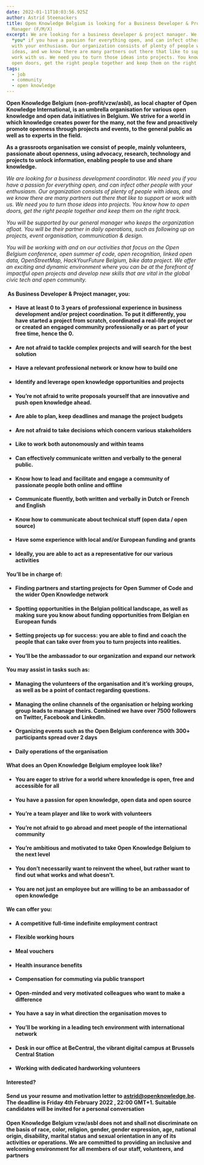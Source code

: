 ```yaml
---
date: 2022-01-11T10:03:56.925Z
author: Astrid Steenackers
title: Open Knowledge Belgium is looking for a Business Developer & Project
  Manager (F/M/X)
excerpt: We are looking for a business developer & project manager. We need
  *you* if you have a passion for everything open, and can infect other people
  with your enthusiasm. Our organization consists of plenty of people with
  ideas, and we know there are many partners out there that like to support or
  work with us. We need you to turn those ideas into projects. You know how to
  open doors, get the right people together and keep them on the right track.
tags:
  - job
  - community
  - open knowledge
---
```

**Open Knowledge Belgium (non-profit/vzw/asbl), as local chapter of Open Knowledge International, is an umbrella organisation for various open knowledge and open data initiatives in Belgium. We strive for a world in which knowledge creates power for the many, not the few and proactively promote openness through projects and events, to the general public as well as to experts in the field.**

**As a grassroots organisation we consist of people, mainly volunteers, passionate about openness, using advocacy, research, technology and projects to unlock information, enabling people to use and share knowledge.**

*We are looking for a business development coordinator. We need you if you have a passion for everything open, and can infect other people with your enthusiasm. Our organization consists of plenty of people with ideas, and we know there are many partners out there that like to support or work with us. We need you to turn those ideas into projects. You know how to open doors, get the right people together and keep them on the right track.*

*You will be supported by our general manager who keeps the organization afloat. You will be their partner in daily operations, such as following up on projects, event organisation, communication & design.*

*You will be working with and on our activities that focus on the Open Belgium conference, open summer of code, open recognition, linked open data, OpenStreetMap, HackYourFuture Belgium, bike data project. We offer an exciting and dynamic environment where you can be at the forefront of impactful open projects and develop new skills that are vital in the global civic tech and open community.*

####  **As Business Developer & Project manager, you:**

* #### Have at least 0 to 3 years of professional experience in business development and/or project coordination. To put it differently, you have started a project from scratch, coordinated a real-life project or or created an engaged community professionally or as part of your free time, hence the 0.
* #### Are not afraid to tackle complex projects and will search for the best solution
* #### Have a relevant professional network or know how to build one
* #### Identify and leverage open knowledge opportunities and projects
* #### You’re not afraid to write proposals yourself that are innovative and push open knowledge ahead.  
* #### Are able to plan, keep deadlines and manage the project budgets
* #### Are not afraid to take decisions which concern various stakeholders
* #### Like to work both autonomously and within teams
* #### Can effectively communicate written and verbally to the general public.
* #### Know how to lead and facilitate and engage a community of passionate people both online and offline
* #### Communicate fluently, both written and verbally in Dutch or French and English
* #### Know how to communicate about technical stuff (open data / open source)
* #### Have some experience with local and/or European funding and grants
* #### Ideally, you are able to act as a representative for our various activities

#### **You’ll be in charge of:**

* #### Finding partners and starting projects for Open Summer of Code and the wider Open Knowledge network
* #### Spotting opportunities in the Belgian political landscape, as well as making sure you know about funding opportunities from Belgian en European funds
* #### Setting projects up for success: you are able to find and coach the people that can take over from you to turn projects into realities.
* #### You’ll be the ambassador to our organization and expand our network

#### **You may assist in tasks such as:**

* #### Managing the volunteers of the organisation and it’s working groups, as well as be a point of contact regarding questions.
* #### Managing the online channels of the organisation or helping working group leads to manage theirs. Combined we have over 7500 followers on Twitter, Facebook and LinkedIn.
* #### Organizing events such as the Open Belgium conference with 300+ participants spread over 2 days
* #### Daily operations of the organisation

#### **What does an Open Knowledge Belgium employee look like?**

* #### You are eager to strive for a world where knowledge is open, free and accessible for all
* #### You have a passion for open knowledge, open data and open source
* #### You’re a team player and like to work with volunteers
* #### You’re not afraid to go abroad and meet people of the international community
* #### You’re ambitious and motivated to take Open Knowledge Belgium to the next level
* #### You don’t necessarily want to reinvent the wheel, but rather want to find out what works and what doesn’t.
* #### You are not just an employee but are willing to be an ambassador of open knowledge

#### **We can offer you:**

* #### A competitive full-time indefinite employment contract
* #### Flexible working hours
* #### Meal vouchers
* #### Health insurance benefits
* #### Compensation for commuting via public transport
* #### Open-minded and very motivated colleagues who want to make a difference
* #### You have a say in what direction the organisation moves to
* #### You’ll be working in a leading tech environment with international network
* #### Desk in our office at BeCentral, the vibrant digital campus at Brussels Central Station
* #### Working with dedicated hardworking volunteers

#### **Interested?**

#### Send us your resume and motivation letter to astrid@openknowledge.be. The deadline is **Friday 4th February 2022 , 22:00 GMT+1.** Suitable candidates will be invited for a personal conversation

#### Open Knowledge Belgium vzw/asbl does not and shall not discriminate on the basis of race, color, religion, gender, gender expression, age, national origin, disability, marital status and sexual orientation in any of its activities or operations. We are committed to providing an inclusive and welcoming environment for all members of our staff, volunteers, and partners

[](<>)